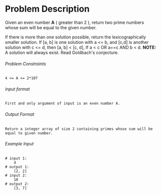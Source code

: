 # Problem Description

Given an even number **A** ( greater than 2 ), return two prime numbers whose sum will be equal to the given number.

If there is more than one solution possible, return the lexicographically smaller solution.
If [a, b] is one solution with a <= b, and [c,d] is another solution with c <= d, then 
[a, b] < [c, d], If a < c OR a==c AND b < d.
**NOTE:** A solution will always exist. Read Goldbach's conjecture.

###### Problem Constraints

```
4 <= A <= 2*107
```

###### input format

``` 
First and only argument of input is an even number A.
```

###### Output Format

```
Return a integer array of size 2 containing primes whose sum will be equal to given number.
```

###### Example Input

```
# input 1: 
    4
# output 1: 
    [2, 2]
# input 2: 
    10
# output 2: 
    [3, 7]
```
